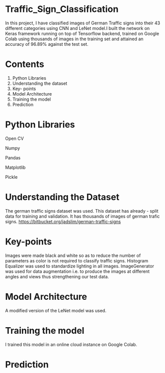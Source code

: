 # Traffic_Sign_Classification

In this project, I have classified images of German Traffic signs into their 43 different categories using CNN and LeNet model.I built the network on Keras framework running on top of Tensorflow backend, trained on Google Colab using thousands of images in the training set and attained an accuracy of 96.89% against the test set.


# Contents
1. Python Libraries
2. Understanding the dataset
3. Key- points
4. Model Architecture 
5. Training the model
6. Prediction

#  Python Libraries
Open CV

Numpy

Pandas

Matplotlib

Pickle

# Understanding the Dataset
The german traffic signs dataset was used. This dataset has already - split data for training and validation. It has thousands of images of german trafic signs.
https://bitbucket.org/jadslim/german-traffic-signs

# Key-points
Images were made black and white so as to reduce the number of parameters as color is not required to classify traffic signs. 
Histogram Equalizer was used to standardize lighting in all images.
ImageGenerator was used for data augmentation i.e. to produce the images at different angles and views thus strengthening our test data.

# Model Architecture
A modified version of the LeNet model was used.





# Training the model
I trained this model in an online cloud instance on Google Colab.

# Prediction
